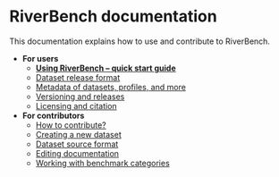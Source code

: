 # RiverBench documentation

This documentation explains how to use and contribute to RiverBench.

- **For users**
    - **[Using RiverBench – quick start guide](using.md)**
    - [Dataset release format](dataset-release-format.md)
    - [Metadata of datasets, profiles, and more](metadata.md)
    - [Versioning and releases](versioning.md)
    - [Licensing and citation](licensing.md)
- **For contributors**
    - [How to contribute?](contribute.md)
    - [Creating a new dataset](creating-new-dataset.md)
    - [Dataset source format](dataset-source-format.md)
    - [Editing documentation](editing-docs.md)
    - [Working with benchmark categories](categories.md)
